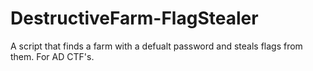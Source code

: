 # DestructiveFarm-FlagStealer
A script that finds a farm with a defualt password and steals flags from them. For AD CTF's.
